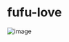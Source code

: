 # fufu-love
![image](https://github.com/user-attachments/assets/5c05bb72-01ad-49b3-96f6-991bb5752f8d)
